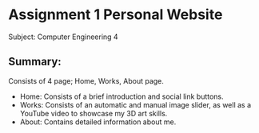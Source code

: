 # Assignment 1 Personal Website
Subject: Computer Engineering 4 </br>

## Summary: </br>
Consists of 4 page; Home, Works, About page.
- Home: Consists of a brief introduction and social link buttons.
- Works: Consists of an automatic and manual image slider, as well as a YouTube video to showcase my 3D art skills.
- About: Contains detailed information about me.
